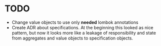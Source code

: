 

# TODO
* Change value objects to use only **needed** lombok annotations
* Create ADR about specifications. At the beginning this looked as nice pattern, but now it looks more like a leakage of responsibility and state from aggregates and value objects to specification objects.
